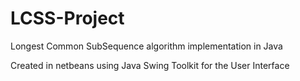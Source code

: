 # LCSS-Project
Longest Common SubSequence algorithm implementation in Java

Created in netbeans using Java Swing Toolkit for the User Interface

